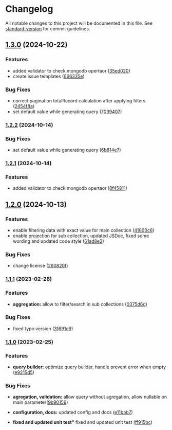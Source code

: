 # Changelog

All notable changes to this project will be documented in this file. See [standard-version](https://github.com/conventional-changelog/standard-version) for commit guidelines.

## [1.3.0](https://github.com/mrbontor/mongo-pagination/compare/v1.2.0...v1.3.0) (2024-10-22)


### Features

* added validator to check mongodb opertaor ([35ed020](https://github.com/mrbontor/mongo-pagination/commit/35ed020b9b070e7eb84d05ccdf9e21d501c4c66b))
* create issue templates ([666335e](https://github.com/mrbontor/mongo-pagination/commit/666335ed5cdf02caa3bf642e0759633c5166c50f))


### Bug Fixes

* correct pagination totalRecord calculation after applying filters ([2454f8a](https://github.com/mrbontor/mongo-pagination/commit/2454f8a34ac280c0cc831eeca3fb9f0cb837e4cf))
* set default value while generating query ([7039407](https://github.com/mrbontor/mongo-pagination/commit/7039407513da33c40781a4b02f2b679bd7304a5e))

### [1.2.2](https://github.com/mrbontor/mongo-pagination/compare/v1.2.1...v1.2.2) (2024-10-14)


### Bug Fixes

* set default value while generating query ([6b814e7](https://github.com/mrbontor/mongo-pagination/commit/6b814e70e30fa626f860635d33fbba33d8501dc8))

### [1.2.1](https://github.com/mrbontor/mongo-pagination/compare/v1.2.0...v1.2.1) (2024-10-14)


### Features

* added validator to check mongodb opertaor ([8f45811](https://github.com/mrbontor/mongo-pagination/commit/8f458112646937447d0d27a83aa671cc6583f9b4))

## [1.2.0](https://github.com/mrbontor/mongo-pagination/compare/v1.1.1...v1.2.0) (2024-10-13)


### Features

* enable filtering data with exact value for main collection ([41800c6](https://github.com/mrbontor/mongo-pagination/commit/41800c627803648105dadd73d5c02804d303443c))
* enable projection for sub collection, updated JSDoc, fixed some wording and updated code style ([61ad8e2](https://github.com/mrbontor/mongo-pagination/commit/61ad8e2fb90c3167931a3ea76be97d4f47589192))


### Bug Fixes

* change license ([260820f](https://github.com/mrbontor/mongo-pagination/commit/260820fc53c8ea00eb6ca769ac1076c6e337388e))

### [1.1.1](https://github.com/mrbontor/mongo-pagination/compare/v1.1.0...v1.1.1) (2023-02-26)


### Features

* **aggregation:** allow to filter/search in sub collections ([0375d6d](https://github.com/mrbontor/mongo-pagination/commit/0375d6ddd2282f0b61cab47e8f4ff90c295290c3))


### Bug Fixes

* fixed typo version ([3f691d9](https://github.com/mrbontor/mongo-pagination/commit/3f691d9face3a6cd4706b6608f750f547ef9948e))

### [1.1.0](https://github.com/mrbontor/mongo-pagination/compare/v1.0.2...v1.1.0) (2023-02-25)


### Features

* **query builder:** optimize query builder, handle prevent error when empty ([e9215d5](https://github.com/mrbontor/mongo-pagination/commit/e9215d5d5ac85a38fbfebb9b49051faa81bb7b25))

### Bug Fixes

* **agregation, validation:** allow query without agregation, allow nullable on main parameter([9b90159](https://github.com/mrbontor/mongo-pagination/tree/e11bab7333fa0d25a169470c8c550d23b71f5dcd))

* **configuration, docs:** updated config and docs ([e11bab7](https://github.com/mrbontor/mongo-pagination/tree/e11bab7333fa0d25a169470c8c550d23b71f5dcd))

* **fixed and updated unit test"** fixed and updated unit test ([ff915bc](https://github.com/mrbontor/mongo-pagination/tree/e11bab7333fa0d25a169470c8c550d23b71f5dcd))
